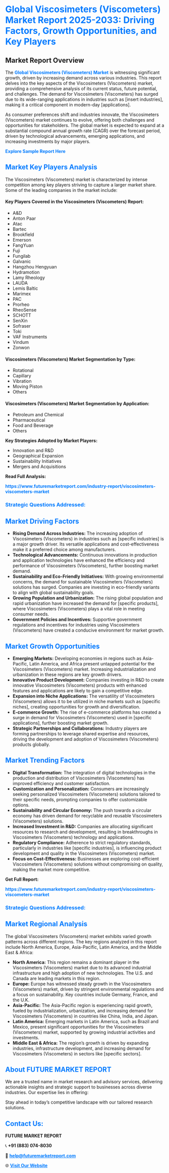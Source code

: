 <h1 style="color: #007BFF;">Global Viscosimeters (Viscometers) Market Report 2025-2033: Driving Factors, Growth Opportunities, and Key Players</h1>

<section id="overview">
<h2>Market Report Overview</h2>
<p>The <a href="https://www.futuremarketreport.com/industry-report/viscosimeters-viscometers-market" style="color: #007BFF; text-decoration: none;"><strong>Global Viscosimeters (Viscometers) Market</strong></a> is witnessing significant growth, driven by increasing demand across various industries. This report delves into the key aspects of the Viscosimeters (Viscometers) market, providing a comprehensive analysis of its current status, future potential, and challenges. The demand for Viscosimeters (Viscometers) has surged due to its wide-ranging applications in industries such as [insert industries], making it a critical component in modern-day [applications].</p>
<p>As consumer preferences shift and industries innovate, the Viscosimeters (Viscometers) market continues to evolve, offering both challenges and opportunities for stakeholders. The global market is expected to expand at a substantial compound annual growth rate (CAGR) over the forecast period, driven by technological advancements, emerging applications, and increasing investments by major players.</p>
</section>

<section id="overview">
<p><a href="https://www.futuremarketreport.com/request-sample/reportId=37725" style="color: #007BFF; text-decoration: none;"><strong>Explore Sample Report Here</strong></a></p>
</section>

<section id="key-players">
<h2 style="color: #007BFF;">Market Key Players Analysis</h2>
<p>The Viscosimeters (Viscometers) market is characterized by intense competition among key players striving to capture a larger market share. Some of the leading companies in the market include:</p>
<h4>Key Players Covered in the Viscosimeters (Viscometers) Report:</h4>
<ul><li>A&amp;D</li><li>Anton Paar</li><li>Atac</li><li>Bartec</li><li>Brookfield</li><li>Emerson</li><li>FangYuan</li><li>Fuji</li><li>Fungilab</li><li>Galvanic</li><li>Hangzhou Hengyuan</li><li>Hydramotion</li><li>Lamy Rheology</li><li>LAUDA</li><li>Lemis Baltic</li><li>Marimex</li><li>PAC</li><li>Prorheo</li><li>RheoSense</li><li>SCHOTT</li><li>SenXin</li><li>Sofraser</li><li>Toki</li><li>VAF Instruments</li><li>Vindum</li><li>Zonwon</li></ul>
<h4>Viscosimeters (Viscometers) Market Segmentation by Type:</h4>
<ul><li>Rotational</li><li>Capillary</li><li>Vibration</li><li>Moving Piston</li><li>Others</li></ul>

<h4>Viscosimeters (Viscometers) Market Segmentation by Application:</h4>
<ul><li>Petroleum and Chemical</li><li>Pharmaceutical</li><li>Food and Beverage</li><li>Others</li></ul>
<p><strong>Key Strategies Adopted by Market Players:</strong></p>
<ul>
<li>Innovation and R&D</li>
<li>Geographical Expansion</li>
<li>Sustainability Initiatives</li>
<li>Mergers and Acquisitions</li>
</ul>
</section>

<section>
<p><strong>Read Full Analysis: </strong></p><a href="https://www.futuremarketreport.com/industry-report/viscosimeters-viscometers-market" style="color: #007BFF; text-decoration: none;"><strong>https://www.futuremarketreport.com/industry-report/viscosimeters-viscometers-market</strong></a>
<h3 style="color: #007BFF;">Strategic Questions Addressed:</h3>
</section>

<section id="driving-factors">
<h2 style="color: #007BFF;">Market Driving Factors</h2>
<ul>
<li><strong>Rising Demand Across Industries:</strong> The increasing adoption of Viscosimeters (Viscometers) in industries such as [specific industries] is a major growth driver. Its versatile applications and cost-effectiveness make it a preferred choice among manufacturers.</li>
<li><strong>Technological Advancements:</strong> Continuous innovations in production and application technologies have enhanced the efficiency and performance of Viscosimeters (Viscometers), further boosting market demand.</li>
<li><strong>Sustainability and Eco-Friendly Initiatives:</strong> With growing environmental concerns, the demand for sustainable Viscosimeters (Viscometers) solutions has surged. Companies are investing in eco-friendly variants to align with global sustainability goals.</li>
<li><strong>Growing Population and Urbanization:</strong> The rising global population and rapid urbanization have increased the demand for [specific products], where Viscosimeters (Viscometers) plays a vital role in meeting consumer needs.</li>
<li><strong>Government Policies and Incentives:</strong> Supportive government regulations and incentives for industries using Viscosimeters (Viscometers) have created a conducive environment for market growth.</li>
</ul>
</section>

<section id="growth-opportunities">
<h2 style="color: #007BFF;">Market Growth Opportunities</h2>
<ul>
<li><strong>Emerging Markets:</strong> Developing economies in regions such as Asia-Pacific, Latin America, and Africa present untapped potential for the Viscosimeters (Viscometers) market. Increasing industrialization and urbanization in these regions are key growth drivers.</li>
<li><strong>Innovative Product Development:</strong> Companies investing in R&D to create innovative Viscosimeters (Viscometers) products with enhanced features and applications are likely to gain a competitive edge.</li>
<li><strong>Expansion into Niche Applications:</strong> The versatility of Viscosimeters (Viscometers) allows it to be utilized in niche markets such as [specific niches], creating opportunities for growth and diversification.</li>
<li><strong>E-commerce Growth:</strong> The rise of e-commerce platforms has created a surge in demand for Viscosimeters (Viscometers) used in [specific applications], further boosting market growth.</li>
<li><strong>Strategic Partnerships and Collaborations:</strong> Industry players are forming partnerships to leverage shared expertise and resources, driving the development and adoption of Viscosimeters (Viscometers) products globally.</li>
</ul>
</section>

<section id="trending-factors">
<h2 style="color: #007BFF;">Market Trending Factors</h2>
<ul>
<li><strong>Digital Transformation:</strong> The integration of digital technologies in the production and distribution of Viscosimeters (Viscometers) has improved efficiency and customer satisfaction.</li>
<li><strong>Customization and Personalization:</strong> Consumers are increasingly seeking personalized Viscosimeters (Viscometers) solutions tailored to their specific needs, prompting companies to offer customizable options.</li>
<li><strong>Sustainability and Circular Economy:</strong> The push towards a circular economy has driven demand for recyclable and reusable Viscosimeters (Viscometers) solutions.</li>
<li><strong>Increased Investment in R&D:</strong> Companies are allocating significant resources to research and development, resulting in breakthroughs in Viscosimeters (Viscometers) technology and applications.</li>
<li><strong>Regulatory Compliance:</strong> Adherence to strict regulatory standards, particularly in industries like [specific industries], is influencing product development and quality in the Viscosimeters (Viscometers) market.</li>
<li><strong>Focus on Cost-Effectiveness:</strong> Businesses are exploring cost-efficient Viscosimeters (Viscometers) solutions without compromising on quality, making the market more competitive.</li>
</ul>
</section>

<section>
<p><strong>Get Full Report: </strong></p><a href="https://www.futuremarketreport.com/industry-report/viscosimeters-viscometers-market" style="color: #007BFF; text-decoration: none;"><strong>https://www.futuremarketreport.com/industry-report/viscosimeters-viscometers-market</strong></a>
<h3 style="color: #007BFF;">Strategic Questions Addressed:</h3>
</section>


<section id="regional-analysis">
<h2 style="color: #007BFF;">Market Regional Analysis</h2>
<p>The global Viscosimeters (Viscometers) market exhibits varied growth patterns across different regions. The key regions analyzed in this report include North America, Europe, Asia-Pacific, Latin America, and the Middle East & Africa:</p>
<ul>
<li><strong>North America:</strong> This region remains a dominant player in the Viscosimeters (Viscometers) market due to its advanced industrial infrastructure and high adoption of new technologies. The U.S. and Canada are leading markets in this region.</li>
<li><strong>Europe:</strong> Europe has witnessed steady growth in the Viscosimeters (Viscometers) market, driven by stringent environmental regulations and a focus on sustainability. Key countries include Germany, France, and the U.K.</li>
<li><strong>Asia-Pacific:</strong> The Asia-Pacific region is experiencing rapid growth, fueled by industrialization, urbanization, and increasing demand for Viscosimeters (Viscometers) in countries like China, India, and Japan.</li>
<li><strong>Latin America:</strong> Emerging markets in Latin America, such as Brazil and Mexico, present significant opportunities for the Viscosimeters (Viscometers) market, supported by growing industrial activities and investments.</li>
<li><strong>Middle East & Africa:</strong> The region’s growth is driven by expanding industries, infrastructure development, and increasing demand for Viscosimeters (Viscometers) in sectors like [specific sectors].</li>
</ul>
</section>

<footer>
<h2 style="color: #007BFF;">About FUTURE MARKET REPORT</h2>
<p>We are a trusted name in market research and advisory services, delivering actionable insights and strategic support to businesses across diverse industries. Our expertise lies in offering:</p>

<p>Stay ahead in today’s competitive landscape with our tailored research solutions.</p>

<h2 style="color: #007BFF;">Contact Us:</h2>
<p><strong>FUTURE MARKET REPORT</strong></p>
<p>📞 <strong>+91 (883) 074-8030</strong></p>
<p>📧 <strong><a href="mailto:help@futuremarketreport.com" style="color: #007BFF;">help@futuremarketreport.com</a></strong></p>
<p>🌐 <strong><a href="https://www.futuremarketreport.com/" style="color: #007BFF;">Visit Our Website</a></strong></p>
</footer>